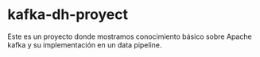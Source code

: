 # kafka-dh-proyect
Este es un proyecto donde mostramos conocimiento básico sobre Apache kafka y su implementación en un data pipeline.
